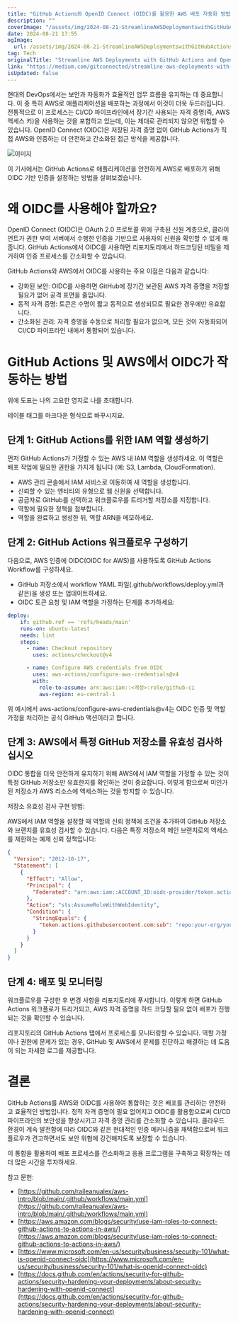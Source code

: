 ```yaml
---
title: "GitHub Actions와 OpenID Connect (OIDC)를 활용한 AWS 배포 자동화 방법"
description: ""
coverImage: "/assets/img/2024-08-21-StreamlineAWSDeploymentswithGitHubActionsandOpenIDConnectOIDC_0.png"
date: 2024-08-21 17:55
ogImage: 
  url: /assets/img/2024-08-21-StreamlineAWSDeploymentswithGitHubActionsandOpenIDConnectOIDC_0.png
tag: Tech
originalTitle: "Streamline AWS Deployments with GitHub Actions and OpenID Connect (OIDC)"
link: "https://medium.com/gitconnected/streamline-aws-deployments-with-github-actions-and-openid-connect-oidc-39892d74b8f5"
isUpdated: false
---
```



현대의 DevOps에서는 보안과 자동화가 효율적인 업무 흐름을 유지하는 데 중요합니다. 이 중 특히 AWS로 애플리케이션을 배포하는 과정에서 이것이 더욱 두드러집니다. 전통적으로 이 프로세스는 CI/CD 파이프라인에서 장기간 사용되는 자격 증명(즉, AWS 액세스 키)을 사용하는 것을 포함하고 있는데, 이는 제대로 관리되지 않으면 위험할 수 있습니다. OpenID Connect (OIDC)은 저장된 자격 증명 없이 GitHub Actions가 직접 AWS와 인증하는 더 안전하고 간소화된 접근 방식을 제공합니다.

![이미지](/assets/img/2024-08-21-StreamlineAWSDeploymentswithGitHubActionsandOpenIDConnectOIDC_0.png)

이 기사에서는 GitHub Actions로 애플리케이션을 안전하게 AWS로 배포하기 위해 OIDC 기반 인증을 설정하는 방법을 살펴보겠습니다.

# 왜 OIDC를 사용해야 할까요?

<div class="content-ad"></div>

OpenID Connect (OIDC)은 OAuth 2.0 프로토콜 위에 구축된 신원 계층으로, 클라이언트가 권한 부여 서버에서 수행한 인증을 기반으로 사용자의 신원을 확인할 수 있게 해줍니다. GitHub Actions에서 OIDC를 사용하면 리포지토리에서 하드코딩된 비밀을 제거하여 인증 프로세스를 간소화할 수 있습니다.

GitHub Actions와 AWS에서 OIDC를 사용하는 주요 이점은 다음과 같습니다:

- 강화된 보안: OIDC를 사용하면 GitHub에 장기간 보관된 AWS 자격 증명을 저장할 필요가 없어 공격 표면을 줄입니다.
- 동적 자격 증명: 토큰은 수명이 짧고 동적으로 생성되므로 필요한 경우에만 유효합니다.
- 간소화된 관리: 자격 증명을 수동으로 처리할 필요가 없으며, 모든 것이 자동화되어 CI/CD 파이프라인 내에서 통합되어 있습니다.

# GitHub Actions 및 AWS에서 OIDC가 작동하는 방법

<div class="content-ad"></div>

위에 도표는 나의 고요한 영지로 나를 초대합니다.

테이블 태그를 마크다운 형식으로 바꾸시지요.

<div class="content-ad"></div>

## 단계 1: GitHub Actions를 위한 IAM 역할 생성하기

먼저 GitHub Actions가 가정할 수 있는 AWS 내 IAM 역할을 생성하세요. 이 역할은 배포 작업에 필요한 권한을 가지게 됩니다 (예: S3, Lambda, CloudFormation).

- AWS 관리 콘솔에서 IAM 서비스로 이동하여 새 역할을 생성합니다.
- 신뢰할 수 있는 엔티티의 유형으로 웹 신원을 선택합니다.
- 공급자로 GitHub를 선택하고 워크플로우를 트리거할 저장소를 지정합니다.
- 역할에 필요한 정책을 첨부합니다.
- 역할을 완료하고 생성한 뒤, 역할 ARN을 메모하세요.

## 단계 2: GitHub Actions 워크플로우 구성하기

<div class="content-ad"></div>

다음으로, AWS 인증에 OIDC(OIDC for AWS)를 사용하도록 GitHub Actions Workflow를 구성하세요.

- GitHub 저장소에서 workflow YAML 파일(.github/workflows/deploy.yml과 같은)을 생성 또는 업데이트하세요.
- OIDC 토큰 요청 및 IAM 역할을 가정하는 단계를 추가하세요:

```yaml
deploy:
    if: github.ref == 'refs/heads/main'
    runs-on: ubuntu-latest
    needs: lint
    steps:
      - name: Checkout repository
        uses: actions/checkout@v4

      - name: Configure AWS credentials from OIDC
        uses: aws-actions/configure-aws-credentials@v4
        with:
          role-to-assume: arn:aws:iam::<계정>:role/github-ci
          aws-region: eu-central-1
```

위 예시에서 aws-actions/configure-aws-credentials@v4는 OIDC 인증 및 역할 가정을 처리하는 공식 GitHub 액션이라고 합니다.

<div class="content-ad"></div>

## 단계 3: AWS에서 특정 GitHub 저장소를 유효성 검사하십시오

OIDC 통합을 더욱 안전하게 유지하기 위해 AWS에서 IAM 역할을 가정할 수 있는 것이 특정 GitHub 저장소만 유효한지를 확인하는 것이 중요합니다. 이렇게 함으로써 미인가된 저장소가 AWS 리소스에 액세스하는 것을 방지할 수 있습니다.

저장소 유효성 검사 구현 방법:

AWS에서 IAM 역할을 설정할 때 역할의 신뢰 정책에 조건을 추가하여 GitHub 저장소와 브랜치를 유효성 검사할 수 있습니다. 다음은 특정 저장소의 메인 브랜치로의 액세스를 제한하는 예제 신뢰 정책입니다:

<div class="content-ad"></div>

```json
{
  "Version": "2012-10-17",
  "Statement": [
    {
      "Effect": "Allow",
      "Principal": {
        "Federated": "arn:aws:iam::ACCOUNT_ID:oidc-provider/token.actions.githubusercontent.com"
      },
      "Action": "sts:AssumeRoleWithWebIdentity",
      "Condition": {
        "StringEquals": {
          "token.actions.githubusercontent.com:sub": "repo:your-org/your-repo:ref:refs/heads/main"
        }
      }
    }
  ]
}
```

## 단계 4: 배포 및 모니터링

워크플로우를 구성한 후 변경 사항을 리포지토리에 푸시합니다. 이렇게 하면 GitHub Actions 워크플로가 트리거되고, AWS 자격 증명을 하드 코딩할 필요 없이 배포가 진행되는 것을 확인할 수 있습니다.

리포지토리의 GitHub Actions 탭에서 프로세스를 모니터링할 수 있습니다. 역할 가정이나 권한에 문제가 있는 경우, GitHub 및 AWS에서 문제를 진단하고 해결하는 데 도움이 되는 자세한 로그를 제공합니다.


<div class="content-ad"></div>

# 결론

GitHub Actions를 AWS와 OIDC를 사용하여 통합하는 것은 배포를 관리하는 안전하고 효율적인 방법입니다. 정적 자격 증명이 필요 없어지고 OIDC를 활용함으로써 CI/CD 파이프라인의 보안성을 향상시키고 자격 증명 관리를 간소화할 수 있습니다. 클라우드 환경이 계속 발전함에 따라 OIDC와 같은 현대적인 인증 메커니즘을 채택함으로써 워크플로우가 견고하면서도 보안 위협에 강건해지도록 보장할 수 있습니다.

이 통합을 활용하여 배포 프로세스를 간소화하고 응용 프로그램을 구축하고 확장하는 데 더 많은 시간을 투자하세요.

참고 문헌:

<div class="content-ad"></div>

- [https://github.com/raileanualex/aws-intro/blob/main/.github/workflows/main.yml](https://github.com/raileanualex/aws-intro/blob/main/.github/workflows/main.yml)
- [https://aws.amazon.com/blogs/security/use-iam-roles-to-connect-github-actions-to-actions-in-aws/](https://aws.amazon.com/blogs/security/use-iam-roles-to-connect-github-actions-to-actions-in-aws/)
- [https://www.microsoft.com/en-us/security/business/security-101/what-is-openid-connect-oidc](https://www.microsoft.com/en-us/security/business/security-101/what-is-openid-connect-oidc)
- [https://docs.github.com/en/actions/security-for-github-actions/security-hardening-your-deployments/about-security-hardening-with-openid-connect](https://docs.github.com/en/actions/security-for-github-actions/security-hardening-your-deployments/about-security-hardening-with-openid-connect)